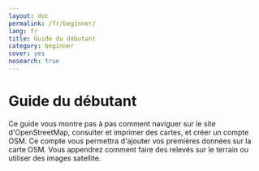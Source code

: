```yaml
---
layout: doc
permalink: /fr/beginner/
lang: fr
title: Guide du débutant
category: beginner
cover: yes
nosearch: true
---
```


Guide du débutant
=================

Ce guide vous montre pas à pas comment naviguer sur le site d'OpenStreetMap, consulter et imprimer des cartes, et créer un compte OSM. Ce compte vous permettra d'ajouter vos premières données sur la carte OSM. Vous appendrez comment faire des relevés sur le terrain ou utiliser des images satellite.
